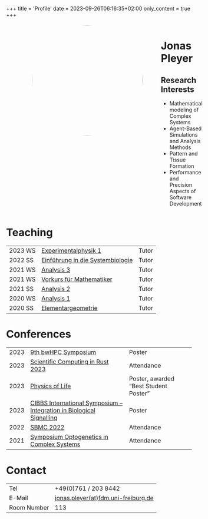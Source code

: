 +++
title = 'Profile'
date = 2023-09-26T06:16:35+02:00
only_content = true
+++

<div style="display: grid; grid-template-columns: 400px auto; margin: 20px;">
    <div style="text-align: center;">
        <img src="/images/JonasPleyer-edited.jpeg" style="width: 300px; border-radius: 100%;">
    </div>
    <div>
        <h1>Jonas Pleyer</h1>
        <h2>Research Interests</h2>
        <ul>
            <li>Mathematical modeling of Complex Systems</li>
            <li>Agent-Based Simulations and Analysis Methods</li>
            <li>Pattern and Tissue Formation</li>
            <li>Performance and Precision Aspects of Software Development</li>
        </ul>
    </div>
</div>

# Teaching

|      |    |    |
| ---- | -- | -- |
| 2023 WS | [Experimentalphysik 1](https://www.physik.uni-freiburg.de/studium/vorlesungsverzeichnis/kmvrlw23.htm#Ex_I) | Tutor |
| 2022 SS | [Einführung in die Systembiologie](https://www.spatialsysbio.uni-freiburg.de/teaching/2022-ss-einfuhrung-in-die-systembiologie) | Tutor |
| 2021 WS | [Analysis 3](https://home.mathematik.uni-freiburg.de/ngrosse/teaching/Vorlesungen/AnalysisIII.html) | Tutor |
| 2021 WS | [Vorkurs für Mathematiker](https://home.mathematik.uni-freiburg.de/ngrosse/teaching/Vorlesungen/Vorkurs21.html) | Tutor |
| 2021 SS | [Analysis 2](https://home.mathematik.uni-freiburg.de/ngrosse/teaching/Vorlesungen/AnalysisII.html) | Tutor |
| 2020 WS | [Analysis 1](https://home.mathematik.uni-freiburg.de/ngrosse/teaching/Vorlesungen/AnalysisI.html) | Tutor |
| 2020 SS | [Elementargeometrie](http://haydys.net/) | Tutor |


# Conferences
|    |    |    |
| -- | -- | -- |
| 2023 | [9th bwHPC Symposium](https://indico.scc.kit.edu/event/3635/)  | Poster |
| 2023 | [Scientific Computing in Rust 2023](https://scientificcomputing.rs/)  | Attendance |
| 2023 | [Physics of Life](https://www.physicsoflife.org.uk/physics-of-life-2023.html) | Poster, awarded “Best Student Poster” |
| 2023 | [CIBBS International Symposium – Integration in Biological Signalling](https://www.signallingintegration.com) | Poster |
| 2022 | [SBMC 2022](https://twitter.com/KlingmuellerG/status/1502292411090972672) | Attendance |
| 2021 | [Symposium Optogenetics in Complex Systems](https://cygentig.ethz.ch/?page_id=917) | Attendance |


# Contact

|    |    |
| -- | -- |
| Tel | +49(0)761 / 203 8442 |
| E-Mail | [jonas.pleyer(at)fdm.uni-freiburg.de](mailto:jonas.pleyer(at)fdm.uni-freiburg.de) |
| Room Number | 113 |

<!-- MARKDOWN SYNTAX FOR SAME TABLE
|    |    |
| -- | -- |
| Tel | +49(0)761 / 203 8442 |
| E-Mail | jonas.pleyer(at)fdm.uni-freiburg.de |
| Room Number | 113 |
-->
